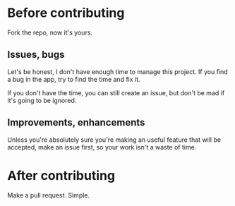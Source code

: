 # Before contributing

Fork the repo, now it's yours.

## Issues, bugs

Let's be honest, I don't have enough time to manage this project. If you find a
bug in the app, try to find the time and fix it.

If you don't have the time, you can still create an issue, but don't be mad
if it's going to be ignored.

## Improvements, enhancements

Unless you're absolutely sure you're making an useful feature that will be
accepted, make an issue first, so your work isn't a waste of time.

# After contributing

Make a pull request. Simple.
